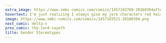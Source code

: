 ```yaml
---
extra_image: https://www.smbc-comics.com/comics/1457103769-20160304after.png
hovertext: I'm just realizing I always give my jerk characters red hair. It's nice to see one's self-hatred manifested so plainly.
image: https://www.smbc-comics.com/comics/1457103521-20160304.png
next_comic: delta-v
prev_comic: the-lord-sayeth
title: Gender Stereotypes
---
```


